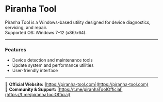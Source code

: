 # Piranha Tool

Piranha Tool is a Windows-based utility designed for device diagnostics, servicing, and repair.  
Supported OS: Windows 7–12 (x86/x64).  

---

### Features
- Device detection and maintenance tools  
- Update system and performance utilities  
- User-friendly interface  

---

📘 **Official Website:** [https://piranha-tool.com](https://piranha-tool.com)  
💬 **Community & Support:** [https://t.me/piranhaToolOfficial](https://t.me/piranhaToolOfficial)
